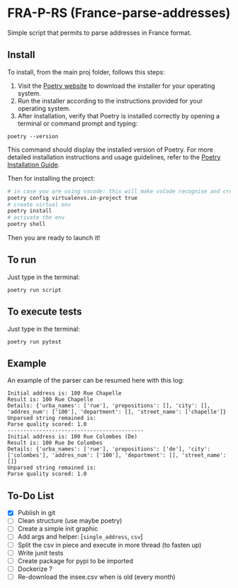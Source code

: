 # FRA-P-RS (France-parse-addresses)
Simple script that permits to parse addresses in France format.

## Install
To install, from the main proj folder, follows this steps:
1. Visit the [Poetry website](https://python-poetry.org/) to download the installer for your operating system.
2. Run the installer according to the instructions provided for your operating system.
3. After installation, verify that Poetry is installed correctly by opening a terminal or command prompt and typing:
```
poetry --version
```
This command should display the installed version of Poetry.
For more detailed installation instructions and usage guidelines, refer to the [Poetry Installation Guide](https://python-poetry.org/docs/).

Then for installing the project:
```bash
# in case you are using vscode: this will make vsCode recognise and create the .venv 
poetry config virtualenvs.in-project true
# create virtual env
poetry install
# activate the env
poetry shell
```
Then you are ready to launch it!

## To run
Just type in the terminal:
```
poetry run script
```

## To execute tests
Just type in the terminal:
```
poetry run pytest
```

## Example
An example of the parser can be resumed here with this log:
```text
Initial address is: 100 Rue Chapelle
Result is: 100 Rue Chapelle 
Details: {'urba_names': ['rue'], 'prepositions': [], 'city': [], 'addres_num': ['100'], 'department': [], 'street_name': ['chapelle']}
Unparsed string remained is: 
Parse quality scored: 1.0
-------------------------------------------
Initial address is: 100 Rue Colombes (De)
Result is: 100 Rue De Colombes 
Details: {'urba_names': ['rue'], 'prepositions': ['de'], 'city': ['colombes'], 'addres_num': ['100'], 'department': [], 'street_name': []}
Unparsed string remained is: 
Parse quality scored: 1.0
```

## To-Do List
- [x] Publish in git
- [ ] Clean structure (use maybe poetry)
- [ ] Create a simple init graphic
- [ ] Add args and helper: [`single_address`, `csv`]
- [ ] Split the csv in piece and execute in more thread  (to fasten up)
- [ ] Write junit tests
- [ ] Create package for pypi to be imported
- [ ] Dockerize ?
- [ ] Re-download the insee.csv when is old (every month)
